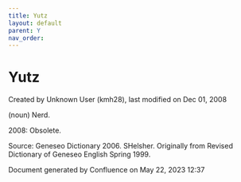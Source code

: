 ```yaml
---
title: Yutz
layout: default
parent: Y
nav_order:
---
```


# Yutz

Created by  Unknown User (kmh28), last modified on Dec 01, 2008

(noun) Nerd.

2008: Obsolete.

Source: Geneseo Dictionary 2006. SHelsher. Originally from Revised Dictionary of Geneseo English Spring 1999. 

Document generated by Confluence on May 22, 2023 12:37


